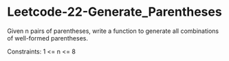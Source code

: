 # Leetcode-22-Generate_Parentheses
Given n pairs of parentheses, write a function to generate all combinations of well-formed parentheses.

Constraints:
1 <= n <= 8
